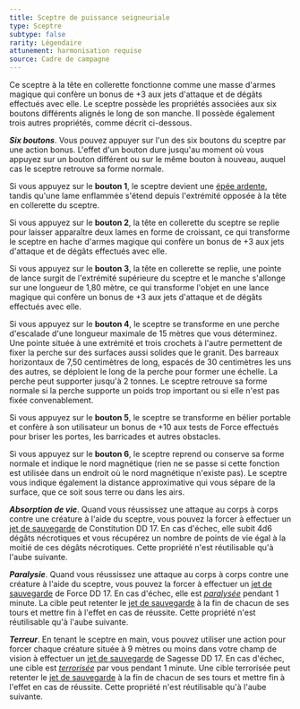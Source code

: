 ```yaml
---
title: Sceptre de puissance seigneuriale
type: Sceptre
subtype: false
rarity: Légendaire
attunement: harmonisation requise
source: Cadre de campagne
---
```

Ce sceptre à la tête en collerette fonctionne comme une masse d'armes magique qui confère un bonus de +3 aux jets d'attaque et de dégâts effectués avec elle. Le sceptre possède les propriétés associées aux six boutons différents alignés le long de son manche. Il possède également trois autres propriétés, comme décrit ci-dessous.

_**Six boutons**_. Vous pouvez appuyer sur l'un des six boutons du sceptre par une action bonus. L'effet d'un bouton dure jusqu'au moment où vous appuyez sur un bouton différent ou sur le même bouton à nouveau, auquel cas le sceptre retrouve sa forme normale.

Si vous appuyez sur le **bouton 1**, le sceptre devient une [épée ardente](/liste-objets-magiques/epee-ardente/), tandis qu'une lame enflammée s'étend depuis l'extrémité opposée à la tête en collerette du sceptre.

Si vous appuyez sur le **bouton 2**, la tête en collerette du sceptre se replie pour laisser apparaître deux lames en forme de croissant, ce qui transforme le sceptre en hache d'armes magique qui confère un bonus de +3 aux jets d'attaque et de dégâts effectués avec elle.

Si vous appuyez sur le **bouton 3**, la tête en collerette se replie, une pointe de lance surgit de l'extrémité supérieure du sceptre et le manche s'allonge sur une longueur de 1,80 mètre, ce qui transforme l'objet en une lance magique qui confère un bonus de +3 aux jets d'attaque et de dégâts effectués avec elle.

Si vous appuyez sur le **bouton 4**, le sceptre se transforme en une perche d'escalade d'une longueur maximale de 15 mètres que vous déterminez. Une pointe située à une extrémité et trois crochets à l'autre permettent de fixer la perche sur des surfaces aussi solides que le granit. Des barreaux horizontaux de 7,50 centimètres de long, espacés de 30 centimètres les uns des autres, se déploient le long de la perche pour former une échelle. La perche peut supporter jusqu'à 2 tonnes. Le sceptre retrouve sa forme normale si la perche supporte un poids trop important ou si elle n'est pas fixée convenablement.

Si vous appuyez sur le **bouton 5**, le sceptre se transforme en bélier portable et confère à son utilisateur un bonus de +10 aux tests de Force effectués pour briser les portes, les barricades et autres obstacles.

Si vous appuyez sur le **bouton 6**, le sceptre reprend ou conserve sa forme normale et indique le nord magnétique (rien ne se passe si cette fonction est utilisée dans un endroit où le nord magnétique n'existe pas). Le sceptre vous indique également la distance approximative qui vous sépare de la surface, que ce soit sous terre ou dans les airs.

_**Absorption de vie**_. Quand vous réussissez une attaque au corps à corps contre une créature à l'aide du sceptre, vous pouvez la forcer à effectuer un [jet de sauvegarde](/utiliser-les-caracteristiques/#jets-de-sauvegarde) de Constitution DD 17. En cas d'échec, elle subit 4d6 dégâts nécrotiques et vous récupérez un nombre de points de vie égal à la moitié de ces dégâts nécrotiques. Cette propriété n'est réutilisable qu'à l'aube suivante.

_**Paralysie**_. Quand vous réussissez une attaque au corps à corps contre une créature à l'aide du sceptre, vous pouvez la forcer à effectuer un [jet de sauvegarde](/utiliser-les-caracteristiques/#jets-de-sauvegarde) de Force DD 17. En cas d'échec, elle est [_paralysée_](/gerer-la-sante-du-personnage/#paralyse) pendant 1 minute. La cible peut retenter le [jet de sauvegarde](/utiliser-les-caracteristiques/#jets-de-sauvegarde) à la fin de chacun de ses tours et mettre fin à l'effet en cas de réussite. Cette propriété n'est réutilisable qu'à l'aube suivante.

_**Terreur**_. En tenant le sceptre en main, vous pouvez utiliser une action pour forcer chaque créature située à 9 mètres ou moins dans votre champ de vision à effectuer un [jet de sauvegarde](/utiliser-les-caracteristiques/#jets-de-sauvegarde) de Sagesse DD 17. En cas d'échec, une cible est [_terrorisée_](/gerer-la-sante-du-personnage/#terrorise) par vous pendant 1 minute. Une cible terrorisée peut retenter le [jet de sauvegarde](/utiliser-les-caracteristiques/#jets-de-sauvegarde) à la fin de chacun de ses tours et mettre fin à l'effet en cas de réussite. Cette propriété n'est réutilisable qu'à l'aube suivante.
